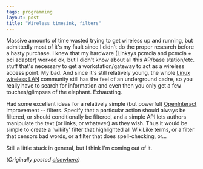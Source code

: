 ```yaml
---
tags: programming
layout: post
title: "Wireless timesink, filters"
---
```




<p>Massive amounts of time wasted trying to get wireless up
and running, but admittedly most of it's my fault since I
didn't do the proper research before a hasty purchase. I
knew that my hardware (Linksys pcmcia and pcmcia + pci
adapter) worked ok, but I didn't know about all this AP/base
station/etc. stuff that's necessary to get a
workstation/gateway to act as a wireless access point. My
bad. And since it's still relatively young, the whole <a
href="http://www.linux-wlan.com/">Linux wireless LAN</a>
community still has the feel of an underground cadre, so you
really have to search for information and even then you only
get a few touches/glimpses of the elephant. Exhausting.

<p>Had some excellent ideas for a relatively simple (but
powerful) <a href="http://www.advogato.org/proj/OpenInteract/">OpenInteract</a> improvement -- filters.
Specify that a particular action should always be filtered,
or should conditionally be filtered, and a simple API lets
authors manipulate the text (or links, or whatever) as they
wish. Thus it would be simple to create a 'wikify' filter
that highlighted all WikiLike terms, or a filter that
censors bad words, or a filter that does spell-checking,
or...

<p>Still a little stuck in general, but I think I'm coming
out of it.


<p><em>(Originally posted <a href="http://www.advogato.org/person/cwinters/diary.html?start=73">elsewhere</a>)</em></p>


